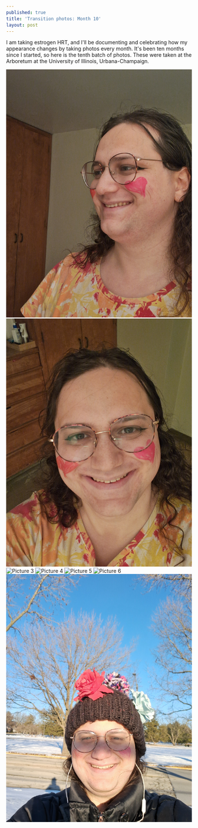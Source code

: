 ```yaml
---
published: true
title: 'Transition photos: Month 10'
layout: post
---
```


I am taking estrogen HRT, and I'll be documenting and celebrating
how my appearance changes by taking photos every month.
It's been ten months since I started, so here is the tenth batch of photos.
These were taken at the Arboretum at the University of Illinois, Urbana-Champaign.

![Picture  1](/assets/album-02-18-24/pic1.jpg)
![Picture  2](/assets/album-02-18-24/pic2.jpg)
![Picture  3](/assets/album-02-18-24/pic3.jpg)
![Picture  4](/assets/album-02-18-24/pic4.jpg)
![Picture  5](/assets/album-02-18-24/pic5.jpg)
![Picture  6](/assets/album-02-18-24/pic6.jpg)
![Picture  7](/assets/album-02-18-24/pic7.jpg)
